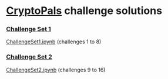 # [CryptoPals](https://cryptopals.com) challenge solutions

### [Challenge Set 1](https://cryptopals.com/sets/1)

[ChallengeSet1.ipynb](ChallengeSet1.ipynb) (challenges 1 to 8)

### [Challenge Set 2](https://cryptopals.com/sets/2)

[ChallengeSet2.ipynb](ChallengeSet2.ipynb) (challenges 9 to 16)
